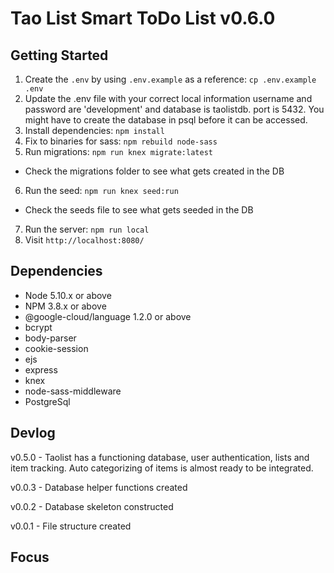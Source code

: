 # Tao List Smart ToDo List v0.6.0

## Getting Started

1. Create the `.env` by using `.env.example` as a reference: `cp .env.example .env`
2. Update the .env file with your correct local information username and password are 'development' and database is taolistdb. port is 5432. You might have to create the database in psql before it can be accessed.
3. Install dependencies: `npm install`
4. Fix to binaries for sass: `npm rebuild node-sass`
5. Run migrations: `npm run knex migrate:latest`
  - Check the migrations folder to see what gets created in the DB
6. Run the seed: `npm run knex seed:run`
  - Check the seeds file to see what gets seeded in the DB
7. Run the server: `npm run local`
8. Visit `http://localhost:8080/`

## Dependencies

- Node 5.10.x or above
- NPM 3.8.x or above
- @google-cloud/language 1.2.0 or above
- bcrypt
- body-parser
- cookie-session
- ejs
- express
- knex
- node-sass-middleware
- PostgreSql

## Devlog

v0.5.0 - Taolist has a functioning database, user authentication, lists and item tracking. Auto categorizing of items is almost ready to be integrated.

v0.0.3 - Database helper functions created

v0.0.2 - Database skeleton constructed

v0.0.1 - File structure created

## Focus
